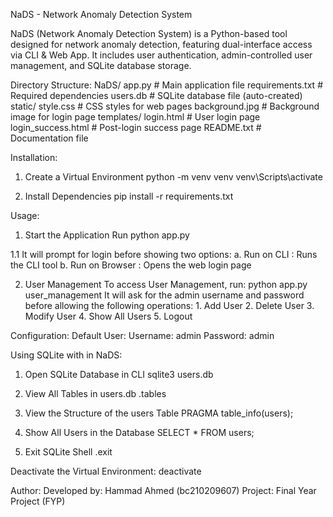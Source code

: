 NaDS - Network Anomaly Detection System

NaDS (Network Anomaly Detection System) is a Python-based tool designed for network anomaly detection, featuring dual-interface access via CLI & Web App. It includes user authentication, admin-controlled user management, and SQLite database storage.

Directory Structure:
NaDS/
    app.py                     # Main application file
    requirements.txt           # Required dependencies
    users.db                   # SQLite database file (auto-created)
    static/
        style.css              # CSS styles for web pages
        background.jpg         # Background image for login page
    templates/
        login.html             # User login page
        login_success.html     # Post-login success page
    README.txt                 # Documentation file

Installation:

1. Create a Virtual Environment
    python -m venv venv
    venv\Scripts\activate

2. Install Dependencies
    pip install -r requirements.txt

Usage:

1. Start the Application
    Run python app.py

1.1 It will prompt for login before showing two options:
    a. Run on CLI : Runs the CLI tool
    b. Run on Browser : Opens the web login page

2. User Management
    To access User Management, run: python app.py user_management
    It will ask for the admin username and password before allowing the following operations:
        1. Add User
        2. Delete User
        3. Modify User
        4. Show All Users
        5. Logout

Configuration:
    Default User:
        Username: admin
        Password: admin

Using SQLite with in NaDS:

1. Open SQLite Database in CLI
    sqlite3 users.db

2. View All Tables in users.db
    .tables

3. View the Structure of the users Table
    PRAGMA table_info(users);

4. Show All Users in the Database
    SELECT * FROM users;

5. Exit SQLite Shell
    .exit

Deactivate the Virtual Environment:
    deactivate


Author:
Developed by: Hammad Ahmed (bc210209607)
Project: Final Year Project (FYP)